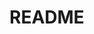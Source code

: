 # README

<!-- ## (No)sテーブル
|Column |Type |Options |
|-------|-----|--------|
| | | |

### Association

 -  :(No)s -->


<!--
table/(No)s:(Association数)
-->